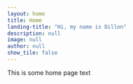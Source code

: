 ```yaml
---
layout: home
title: Home
landing-title: "Hi, my name is Dillon"
description: null
image: null
author: null
show_tile: false
---
```


This is some home page text
